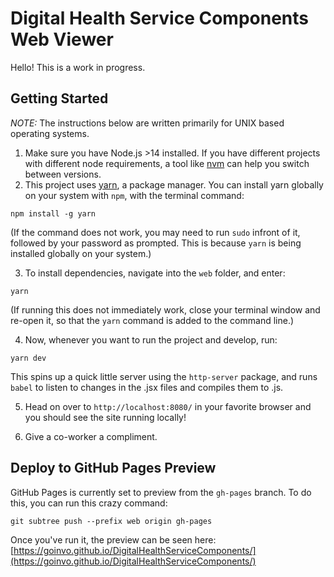 # Digital Health Service Components Web Viewer

Hello! This is a work in progress.

## Getting Started

_NOTE:_ The instructions below are written primarily for UNIX based operating systems.

1. Make sure you have Node.js >14 installed. If you have different projects with different node requirements, a tool like [nvm](https://github.com/nvm-sh/nvm) can help you switch between versions.
2. This project uses [yarn](https://yarnpkg.com/), a package manager. You can install yarn globally on your system with `npm`, with the terminal command:

```
npm install -g yarn
```

(If the command does not work, you may need to run `sudo` infront of it, followed by your password as prompted. This is because `yarn` is being installed globally on your system.)

3. To install dependencies, navigate into the `web` folder, and enter:

```
yarn
```

(If running this does not immediately work, close your terminal window and re-open it, so that the `yarn` command is added to the command line.)

4. Now, whenever you want to run the project and develop, run:

```
yarn dev
```

This spins up a quick little server using the `http-server` package, and runs `babel` to listen to changes in the .jsx files and compiles them to .js.

5. Head on over to `http://localhost:8080/` in your favorite browser and you should see the site running locally!

6. Give a co-worker a compliment.

## Deploy to GitHub Pages Preview

GitHub Pages is currently set to preview from the `gh-pages` branch. To do this, you can run this crazy command:

```
git subtree push --prefix web origin gh-pages
```

Once you've run it, the preview can be seen here:
[https://goinvo.github.io/DigitalHealthServiceComponents/](https://goinvo.github.io/DigitalHealthServiceComponents/)
